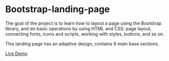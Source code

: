 # Bootstrap-landing-page
The goal of the project is to learn how to layout a page using the Bootstrap library, and do basic operations by using HTML and CSS: page layout, connecting fonts, icons and scripts, working with styles, buttons, and so on. 

This landing page has an adaptive design, contains 6 main base sections.

[Live Demo](https://mynameisaleksandr.github.io/Bootstrap-landing-page/)

